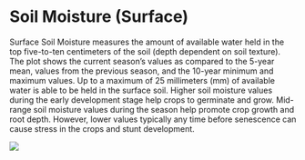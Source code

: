 # Soil Moisture (Surface)

Surface Soil Moisture measures the amount of available water held in the top five-to-ten 
centimeters of the soil (depth dependent on soil texture). The plot shows the current season’s 
values as compared to the 5-year mean, values from the previous season, and the 10-year minimum 
and maximum values. Up to a maximum of 25 millimeters (mm) of available water is able to be held 
in the surface soil. Higher soil moisture values during the early development stage help crops 
to germinate and grow. Mid-range soil moisture values during the season help promote crop growth 
and root depth. However, lower values typically any time before senescence can cause stress in 
the crops and stunt development.

![](../../images/agmet/soil_moisture.jpg)
